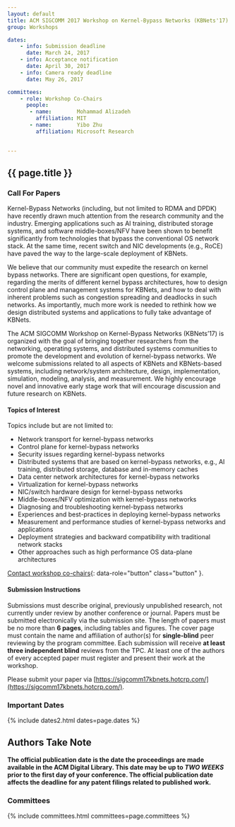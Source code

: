 ```yaml
---
layout: default
title: ACM SIGCOMM 2017 Workshop on Kernel-Bypass Networks (KBNets'17)
group: Workshops

dates:
    - info: Submission deadline
      date: March 24, 2017
    - info: Acceptance notification
      date: April 30, 2017
    - info: Camera ready deadline
      date: May 26, 2017

committees:
    - role: Workshop Co-Chairs
      people:
       - name:        Mohammad Alizadeh
         affiliation: MIT
       - name:        Yibo Zhu
         affiliation: Microsoft Research
 

---
```


## {{ page.title }}

### Call For Papers

Kernel-Bypass Networks (including, but not limited to RDMA and DPDK) have recently drawn much attention from the research community and the industry. Emerging applications such as AI training, distributed storage systems, and software middle-boxes/NFV have been shown to benefit significantly from technologies that bypass the conventional OS network stack. At the same time, recent switch and NIC developments (e.g., RoCE) have paved the way to the large-scale deployment of KBNets. 

We believe that our community must expedite the research on kernel bypass networks. There are significant open questions, for example, regarding the merits of different kernel bypass architectures, how to design control plane and management systems for KBNets, and how to deal with inherent problems such as congestion spreading and deadlocks in such networks. As importantly, much more work is needed to rethink how we design distributed systems and applications to fully take advantage of KBNets.

The ACM SIGCOMM Workshop on Kernel-Bypass Networks (KBNets’17) is organized with the goal of bringing together researchers from the networking, operating systems, and distributed systems communities to promote the development and evolution of kernel-bypass networks. We welcome submissions related to all aspects of KBNets and KBNets-based systems, including network/system architecture, design, implementation, simulation, modeling, analysis, and measurement. We highly encourage novel and innovative early stage work that will encourage discussion and future research on KBNets.

#### Topics of Interest

Topics include but are not limited to:

- Network transport for kernel-bypass networks
- Control plane for kernel-bypass networks
- Security issues regarding kernel-bypass networks
- Distributed systems that are based on kernel-bypass networks, e.g., AI training, distributed storage, database and in-memory caches
- Data center network architectures for kernel-bypass networks
- Virtualization for kernel-bypass networks
- NIC/switch hardware design for kernel-bypass networks
- Middle-boxes/NFV optimization with kernel-bypass networks
- Diagnosing and troubleshooting kernel-bypass networks
- Experiences and best-practices in deploying kernel-bypass networks
- Measurement and performance studies of kernel-bypass networks and applications
- Deployment strategies and backward compatibility with traditional network stacks
- Other approaches such as high performance OS data-plane architectures


[Contact workshop co-chairs](mailto:alizadeh@csail.mit.edu,yibzh@microsoft.com?subject=[KBNets'17]){: data-role="button" class="button" }.

#### Submission Instructions

Submissions must describe original, previously unpublished research, not currently under review by another conference or journal. Papers must be submitted electronically via the submission site. The length of papers must be no more than **6 pages**, including tables and figures. The cover page must contain the name and affiliation of author(s) for **single-blind** peer reviewing by the program committee. Each submission will receive **at least three independent blind** reviews from the TPC. At least one of the authors of every accepted paper must register and present their work at the workshop.

Please submit your paper via [https://sigcomm17kbnets.hotcrp.com/](https://sigcomm17kbnets.hotcrp.com/).

### Important Dates

{% include dates2.html dates=page.dates %}

## Authors Take Note

**The official publication date is the date the proceedings are made available in the ACM Digital Library. This date may be up to *TWO WEEKS* prior to the first day of your conference. The official publication date affects the deadline for any patent filings related to published work.**

### Committees

{% include committees.html committees=page.committees %}
